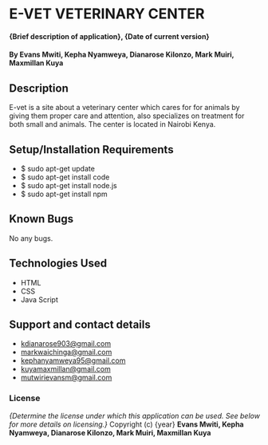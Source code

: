 # E-VET VETERINARY CENTER
#### {Brief description of application}, {Date of current version}
#### By **Evans Mwiti, Kepha Nyamweya, Dianarose Kilonzo, Mark Muiri, Maxmillan Kuya**
## Description
E-vet is a site about a veterinary center which cares for for animals by giving them proper care and attention, also specializes on treatment for both small and animals. The center is located in Nairobi Kenya.
## Setup/Installation Requirements
* $ sudo apt-get update
* $ sudo apt-get install code
* $ sudo apt-get install node.js
* $ sudo apt-get install npm
## Known Bugs
No any bugs.
## Technologies Used
* HTML
* CSS
* Java Script
## Support and contact details

* kdianarose903@gmail.com
* markwaichinga@gmail.com
* kephanyamweya95@gmail.com
* kuyamaxmillan@gmail.com
* mutwirievansm@gmail.com
### License
*{Determine the license under which this application can be used.  See below for more details on licensing.}*
Copyright (c) {year} **Evans Mwiti, Kepha Nyamweya, Dianarose Kilonzo, Mark Muiri, Maxmillan Kuya**